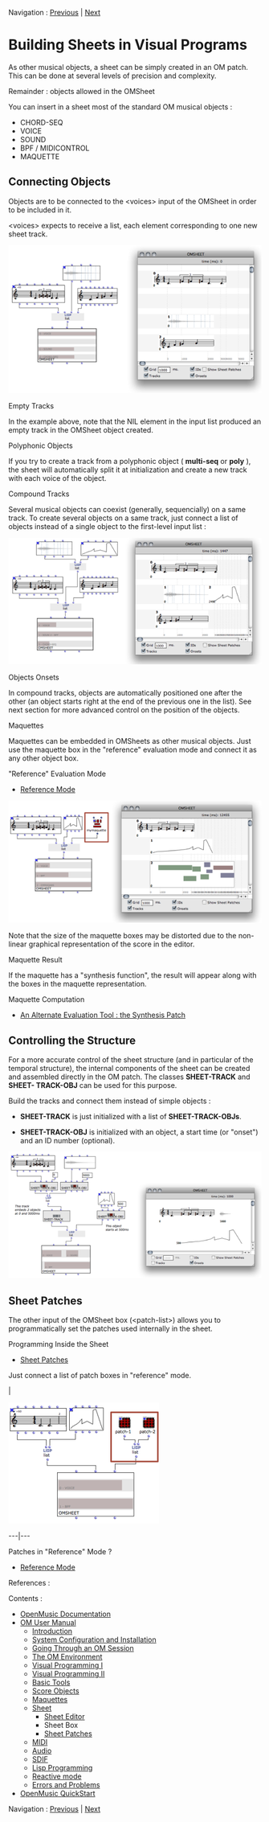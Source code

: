 Navigation : [Previous](Sheet-Editor "page précédente\(Sheet
Editor\)") | [Next](Sheet-Patch "Next\(Sheet
Patches\)")

# Building Sheets in Visual Programs

As other musical objects, a sheet can be simply created in an OM patch. This
can be done at several levels of precision and complexity.

Remainder : objects allowed in the OMSheet

You can insert in a sheet most of the standard OM musical objects :

  * CHORD-SEQ
  * VOICE
  * SOUND
  * BPF / MIDICONTROL
  * MAQUETTE

## Connecting Objects

Objects are to be connected to the \<voices\> input of the OMSheet in order to
be included in it.

\<voices\> expects to receive a list, each element corresponding to one new
sheet track.

[![](../res/make-sheet_1.png)](../res/make-sheet.png "Cliquez pour agrandir")

Empty Tracks

In the example above, note that the NIL element in the input list produced an
empty track in the OMSheet object created.

Polyphonic Objects

If you try to create a track from a polyphonic object ( **multi-seq** or
**poly** ), the sheet will automatically split it at initialization and create
a new track with each voice of the object.

Compound Tracks

Several musical objects can coexist (generally, sequencially) on a same track.
To create several objects on a same track, just connect a list of objects
instead of a single object to the first-level input list :

[![](../res/make-sheet-2_1.png)](../res/make-sheet-2.png "Cliquez pour
agrandir")

Objects Onsets

In compound tracks, objects are automatically positioned one after the other
(an object starts right at the end of the previous one in the list). See next
section for more advanced control on the position of the objects.

Maquettes

Maquettes can be embedded in OMSheets as other musical objects. Just use the
maquette box in the "reference" evaluation mode and connect it as any other
object box.

"Reference" Evaluation Mode

  * [Reference Mode](RefMode)

[![](../res/sheet-maq_1.png)](../res/sheet-maq.png "Cliquez pour agrandir")

Note that the size of the maquette boxes may be distorted due to the non-
linear graphical representation of the score in the editor.

Maquette Result

If the maquette has a "synthesis function", the result will appear along with
the boxes in the maquette representation.

Maquette Computation

  * [An Alternate Evaluation Tool : the Synthesis Patch](Synthpatchprog)

## Controlling the Structure

For a more accurate control of the sheet structure (and in particular of the
temporal structure), the internal components of the sheet can be created and
assembled directly in the OM patch. The classes **SHEET-TRACK** and **SHEET-
TRACK-OBJ** can be used for this purpose.

Build the tracks and connect them instead of simple objects :

  *  **SHEET-TRACK** is just initialized with a list of **SHEET-TRACK-OBJs**.

  *  **SHEET-TRACK-OBJ** is initialized with an object, a start time (or "onset") and an ID number (optional).

[![](../res/sheet-track-objs_1.png)](../res/sheet-track-objs.png "Cliquez pour
agrandir")

## Sheet Patches

The other input of the OMSheet box (\<patch-list\>) allows you to
programmatically set the patches used internally in the sheet.

Programming Inside the Sheet

  * [Sheet Patches](Sheet-Patch)

Just connect a list of patch boxes in "reference" mode.

|

[![](../res/sheet-patch-box_1.png)](../res/sheet-patch-box.png "Cliquez pour
agrandir")  
  
---|---  
  
Patches in "Reference" Mode ?

  * [Reference Mode](RefMode)

References :

Contents :

  * [OpenMusic Documentation](OM-Documentation)
  * [OM User Manual](OM-User-Manual)
    * [Introduction](00-Contents)
    * [System Configuration and Installation](Installation)
    * [Going Through an OM Session](Goingthrough)
    * [The OM Environment](Environment)
    * [Visual Programming I](BasicVisualProgramming)
    * [Visual Programming II](AdvancedVisualProgramming)
    * [Basic Tools](BasicObjects)
    * [Score Objects](ScoreObjects)
    * [Maquettes](Maquettes)
    * [Sheet](Sheet)
      * [Sheet Editor](Sheet-Editor)
      * Sheet Box
      * [Sheet Patches](Sheet-Patch)
    * [MIDI](MIDI)
    * [Audio](Audio)
    * [SDIF](SDIF)
    * [Lisp Programming](Lisp)
    * [Reactive mode](Reactive)
    * [Errors and Problems](errors)
  * [OpenMusic QuickStart](QuickStart-Chapters)

Navigation : [Previous](Sheet-Editor "page précédente\(Sheet
Editor\)") | [Next](Sheet-Patch "Next\(Sheet
Patches\)")

